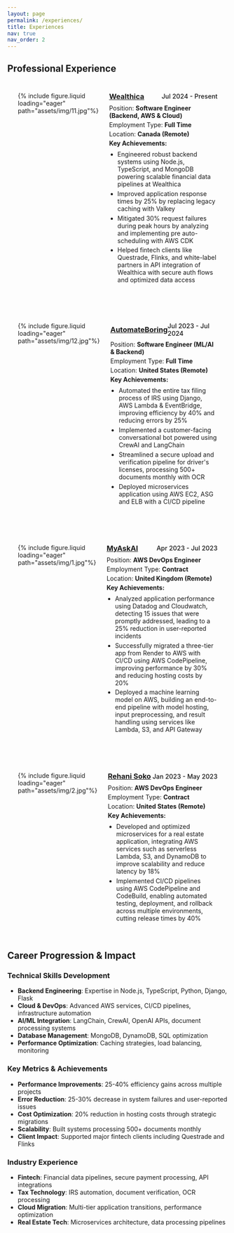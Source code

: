 ```yaml
---
layout: page
permalink: /experiences/
title: Experiences
nav: true
nav_order: 2
---
```


<style>
.project0 {
    display: flex;
    margin-bottom: 2rem;
    padding: 1.5rem;
    border: 1px solid var(--global-divider-color);
    border-radius: 8px;
    background-color: var(--global-card-bg-color);
    transition: all 0.3s ease;
}

.project0:hover {
    box-shadow: 0 4px 8px rgba(0, 0, 0, 0.1);
    transform: translateY(-2px);
}

.image-container0 {
    flex: 0 0 120px;
    margin-right: 1.5rem;
}

.image-container0 img {
    width: 120px;
    height: 120px;
    object-fit: cover;
    border-radius: 8px;
    border: 1px solid var(--global-divider-color);
}

.project-details0 {
    flex: 1;
}

.heading {
    display: flex;
    justify-content: space-between;
    align-items: center;
    margin-bottom: 0.5rem;
}

.heading h3 {
    margin: 0;
    color: var(--global-text-color);
}

.heading h3 a {
    color: var(--global-theme-color);
    text-decoration: none;
}

.heading h3 a:hover {
    color: var(--global-hover-color);
    text-decoration: underline;
}

.timeline {
    color: var(--global-text-color-light);
    font-weight: 500;
    font-size: 0.9rem;
}

.project-details0 p {
    margin: 0.25rem 0;
    color: var(--global-text-color);
}

.project-details0 ul {
    margin: 0.5rem 0;
    padding-left: 1.2rem;
}

.project-details0 li {
    margin-bottom: 0.3rem;
    color: var(--global-text-color);
}

@media (max-width: 768px) {
    .project0 {
        flex-direction: column;
    }
    
    .image-container0 {
        flex: none;
        margin-right: 0;
        margin-bottom: 1rem;
        text-align: center;
    }
}

/* Dark mode specific adjustments */
html[data-theme="dark"] .project0:hover {
    box-shadow: 0 4px 8px rgba(255, 255, 255, 0.1);
}
</style>

## Professional Experience

<div class="project0">
    <div class="image-container0">
        {% include figure.liquid loading="eager" path="assets/img/11.jpg"%}
    </div>
    <div class="project-details0">
        <div class="heading">
        <a href="https://wealthica.com/"><h3>Wealthica</h3></a>
        <span class="timeline">Jul 2024 - Present</span>
        </div>
        <p>Position: <strong>Software Engineer (Backend, AWS & Cloud)</strong></p>
        <p>Employment Type: <strong>Full Time</strong></p>
        <p>Location: <strong>Canada (Remote)</strong></p>
        <p><b>Key Achievements:</b></p>
        <ul>
            <li>Engineered robust backend systems using Node.js, TypeScript, and MongoDB powering scalable financial data pipelines at Wealthica</li>
            <li>Improved application response times by 25% by replacing legacy caching with Valkey</li>
            <li>Mitigated 30% request failures during peak hours by analyzing and implementing pre auto-scheduling with AWS CDK</li>
            <li>Helped fintech clients like Questrade, Flinks, and white-label partners in API integration of Wealthica with secure auth flows and optimized data access</li>
        </ul>
    </div>
</div>

<div class="project0">
    <div class="image-container0">
        {% include figure.liquid loading="eager" path="assets/img/12.jpg"%}
    </div>
    <div class="project-details0">
        <div class="heading">
        <a href="#"><h3>AutomateBoring</h3></a>
        <span class="timeline">Jul 2023 - Jul 2024</span>
        </div>
        <p>Position: <strong>Software Engineer (ML/AI & Backend)</strong></p>
        <p>Employment Type: <strong>Full Time</strong></p>
        <p>Location: <strong>United States (Remote)</strong></p>
        <p><b>Key Achievements:</b></p>
        <ul>
            <li>Automated the entire tax filing process of IRS using Django, AWS Lambda & EventBridge, improving efficiency by 40% and reducing errors by 25%</li>
            <li>Implemented a customer-facing conversational bot powered using CrewAI and LangChain</li>
            <li>Streamlined a secure upload and verification pipeline for driver's licenses, processing 500+ documents monthly with OCR</li>
            <li>Deployed microservices application using AWS EC2, ASG and ELB with a CI/CD pipeline</li>
        </ul>
    </div>
</div>

<div class="project0">
    <div class="image-container0">
        {% include figure.liquid loading="eager" path="assets/img/1.jpg"%}
    </div>
    <div class="project-details0">
        <div class="heading">
        <a href="https://myaskai.com/"><h3>MyAskAI</h3></a>
        <span class="timeline">Apr 2023 - Jul 2023</span>
        </div>
        <p>Position: <strong>AWS DevOps Engineer</strong></p>
        <p>Employment Type: <strong>Contract</strong></p>        
        <p>Location: <strong>United Kingdom (Remote)</strong></p>
        <p><b>Key Achievements:</b></p>
        <ul>
            <li>Analyzed application performance using Datadog and Cloudwatch, detecting 15 issues that were promptly addressed, leading to a 25% reduction in user-reported incidents</li>
            <li>Successfully migrated a three-tier app from Render to AWS with CI/CD using AWS CodePipeline, improving performance by 30% and reducing hosting costs by 20%</li>
            <li>Deployed a machine learning model on AWS, building an end-to-end pipeline with model hosting, input preprocessing, and result handling using services like Lambda, S3, and API Gateway</li>
        </ul>
    </div>
</div>

<div class="project0">
    <div class="image-container0">
        {% include figure.liquid loading="eager" path="assets/img/2.jpg"%}
    </div>
    <div class="project-details0">
        <div class="heading">
        <a href="#"><h3>Rehani Soko</h3></a>
        <span class="timeline">Jan 2023 - May 2023</span>
        </div>
        <p>Position: <strong>AWS DevOps Engineer</strong></p>
        <p>Employment Type: <strong>Contract</strong></p>        
        <p>Location: <strong>United States (Remote)</strong></p>
        <p><b>Key Achievements:</b></p>
        <ul>
            <li>Developed and optimized microservices for a real estate application, integrating AWS services such as serverless Lambda, S3, and DynamoDB to improve scalability and reduce latency by 18%</li>
            <li>Implemented CI/CD pipelines using AWS CodePipeline and CodeBuild, enabling automated testing, deployment, and rollback across multiple environments, cutting release times by 40%</li>
        </ul>
    </div>
</div>

## Career Progression & Impact

### **Technical Skills Development**
- **Backend Engineering**: Expertise in Node.js, TypeScript, Python, Django, Flask
- **Cloud & DevOps**: Advanced AWS services, CI/CD pipelines, infrastructure automation
- **AI/ML Integration**: LangChain, CrewAI, OpenAI APIs, document processing systems
- **Database Management**: MongoDB, DynamoDB, SQL optimization
- **Performance Optimization**: Caching strategies, load balancing, monitoring

### **Key Metrics & Achievements**
- **Performance Improvements**: 25-40% efficiency gains across multiple projects
- **Error Reduction**: 25-30% decrease in system failures and user-reported issues
- **Cost Optimization**: 20% reduction in hosting costs through strategic migrations
- **Scalability**: Built systems processing 500+ documents monthly
- **Client Impact**: Supported major fintech clients including Questrade and Flinks

### **Industry Experience**
- **Fintech**: Financial data pipelines, secure payment processing, API integrations
- **Tax Technology**: IRS automation, document verification, OCR processing
- **Cloud Migration**: Multi-tier application transitions, performance optimization
- **Real Estate Tech**: Microservices architecture, data processing pipelines

